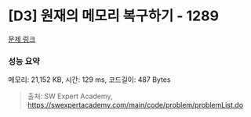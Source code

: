 # [D3] 원재의 메모리 복구하기 - 1289 

[문제 링크](https://swexpertacademy.com/main/code/problem/problemDetail.do?contestProbId=AV19AcoKI9sCFAZN) 

### 성능 요약

메모리: 21,152 KB, 시간: 129 ms, 코드길이: 487 Bytes



> 출처: SW Expert Academy, https://swexpertacademy.com/main/code/problem/problemList.do